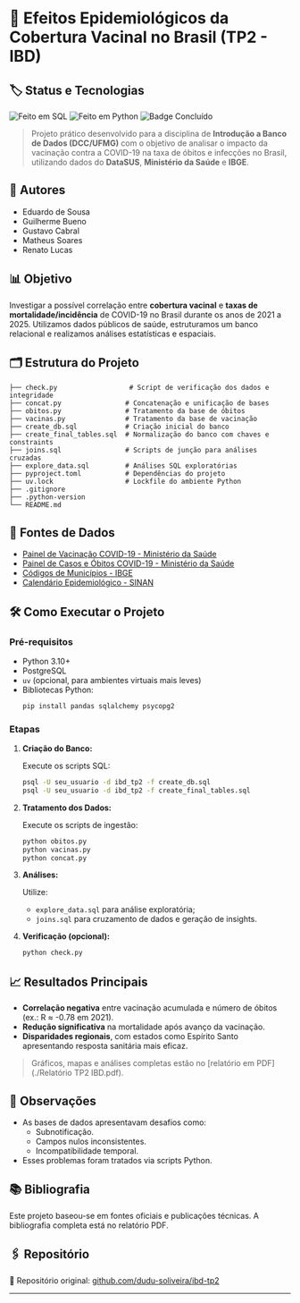 # 🧪 Efeitos Epidemiológicos da Cobertura Vacinal no Brasil (TP2 - IBD)
## 🏷️ Status e Tecnologias

![Feito em SQL](https://img.shields.io/badge/SQL-Feito%20em-blueviolet)
![Feito em Python](https://img.shields.io/badge/Python-Feito%20em-yellow)
![Badge Concluído](https://img.shields.io/badge/Status-Conclu%C3%ADdo-brightgreen)


> Projeto prático desenvolvido para a disciplina de **Introdução a Banco de Dados (DCC/UFMG)** com o objetivo de analisar o impacto da vacinação contra a COVID-19 na taxa de óbitos e infecções no Brasil, utilizando dados do **DataSUS**, **Ministério da Saúde** e **IBGE**.

## 👥 Autores

- Eduardo de Sousa  
- Guilherme Bueno  
- Gustavo Cabral  
- Matheus Soares  
- Renato Lucas

## 📊 Objetivo

Investigar a possível correlação entre **cobertura vacinal** e **taxas de mortalidade/incidência** de COVID-19 no Brasil durante os anos de 2021 a 2025. Utilizamos dados públicos de saúde, estruturamos um banco relacional e realizamos análises estatísticas e espaciais.

## 🗂️ Estrutura do Projeto

```
├── check.py                  # Script de verificação dos dados e integridade
├── concat.py                # Concatenação e unificação de bases
├── obitos.py                # Tratamento da base de óbitos
├── vacinas.py               # Tratamento da base de vacinação
├── create_db.sql            # Criação inicial do banco
├── create_final_tables.sql  # Normalização do banco com chaves e constraints
├── joins.sql                # Scripts de junção para análises cruzadas
├── explore_data.sql         # Análises SQL exploratórias
├── pyproject.toml           # Dependências do projeto
├── uv.lock                  # Lockfile do ambiente Python
├── .gitignore
├── .python-version
└── README.md
```

## 🧬 Fontes de Dados

- [Painel de Vacinação COVID-19 - Ministério da Saúde](https://infoms.saude.gov.br/extensions/SEIDIGI_DEMAS_Vacina_C19/SEIDIGI_DEMAS_Vacina_C19.html)
- [Painel de Casos e Óbitos COVID-19 - Ministério da Saúde](https://infoms.saude.gov.br/extensions/covid-19_html/covid-19_html.html)
- [Códigos de Municípios - IBGE](https://www.ibge.gov.br/explica/codigos-dos-municipios.php)
- [Calendário Epidemiológico - SINAN](https://portalsinan.saude.gov.br/calendario-epidemiologico)

## 🛠️ Como Executar o Projeto

### Pré-requisitos

- Python 3.10+
- PostgreSQL
- `uv` (opcional, para ambientes virtuais mais leves)
- Bibliotecas Python:
  ```bash
  pip install pandas sqlalchemy psycopg2
  ```

### Etapas

1. **Criação do Banco:**

   Execute os scripts SQL:
   ```bash
   psql -U seu_usuario -d ibd_tp2 -f create_db.sql
   psql -U seu_usuario -d ibd_tp2 -f create_final_tables.sql
   ```

2. **Tratamento dos Dados:**

   Execute os scripts de ingestão:
   ```bash
   python obitos.py
   python vacinas.py
   python concat.py
   ```

3. **Análises:**

   Utilize:
   - `explore_data.sql` para análise exploratória;
   - `joins.sql` para cruzamento de dados e geração de insights.

4. **Verificação (opcional):**
   ```bash
   python check.py
   ```

## 📈 Resultados Principais

- **Correlação negativa** entre vacinação acumulada e número de óbitos (ex.: R ≈ -0.78 em 2021).
- **Redução significativa** na mortalidade após avanço da vacinação.
- **Disparidades regionais**, com estados como Espírito Santo apresentando resposta sanitária mais eficaz.

> Gráficos, mapas e análises completas estão no [relatório em PDF](./Relatório TP2 IBD.pdf).

## 📌 Observações

- As bases de dados apresentavam desafios como:
  - Subnotificação.
  - Campos nulos inconsistentes.
  - Incompatibilidade temporal.
- Esses problemas foram tratados via scripts Python.

## 📚 Bibliografia

Este projeto baseou-se em fontes oficiais e publicações técnicas. A bibliografia completa está no relatório PDF.

## 🖇️ Repositório

📎 Repositório original: [github.com/dudu-soliveira/ibd-tp2](https://github.com/dudu-soliveira/ibd-tp2)

---

